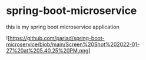 # spring-boot-microservice
this is my spring boot microservice application



![https://github.com/parlad/spring-boot-microservice/blob/main/Screen%20Shot%202022-01-27%20at%205.40.25%20PM.png]
